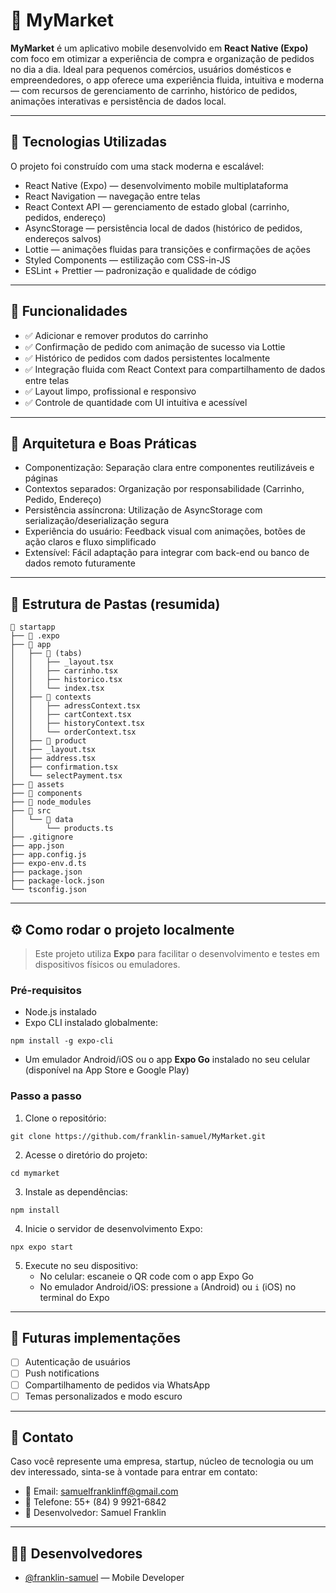 # 🛒 MyMarket

**MyMarket** é um aplicativo mobile desenvolvido em **React Native (Expo)** com foco em otimizar a experiência de compra e organização de pedidos no dia a dia. Ideal para pequenos comércios, usuários domésticos e empreendedores, o app oferece uma experiência fluida, intuitiva e moderna — com recursos de gerenciamento de carrinho, histórico de pedidos, animações interativas e persistência de dados local.

---

## 🚀 Tecnologias Utilizadas

O projeto foi construído com uma stack moderna e escalável:

- React Native (Expo) — desenvolvimento mobile multiplataforma  
- React Navigation — navegação entre telas  
- React Context API — gerenciamento de estado global (carrinho, pedidos, endereço)  
- AsyncStorage — persistência local de dados (histórico de pedidos, endereços salvos)  
- Lottie — animações fluidas para transições e confirmações de ações  
- Styled Components — estilização com CSS-in-JS  
- ESLint + Prettier — padronização e qualidade de código  

---

## 📱 Funcionalidades

- ✅ Adicionar e remover produtos do carrinho    
- ✅ Confirmação de pedido com animação de sucesso via Lottie  
- ✅ Histórico de pedidos com dados persistentes localmente  
- ✅ Integração fluida com React Context para compartilhamento de dados entre telas  
- ✅ Layout limpo, profissional e responsivo  
- ✅ Controle de quantidade com UI intuitiva e acessível  

---

## 🧠 Arquitetura e Boas Práticas

- Componentização: Separação clara entre componentes reutilizáveis e páginas  
- Contextos separados: Organização por responsabilidade (Carrinho, Pedido, Endereço)  
- Persistência assíncrona: Utilização de AsyncStorage com serialização/deserialização segura  
- Experiência do usuário: Feedback visual com animações, botões de ação claros e fluxo simplificado  
- Extensível: Fácil adaptação para integrar com back-end ou banco de dados remoto futuramente  

---

## 📂 Estrutura de Pastas (resumida)

```
📁 startapp
├── 📁 .expo
├── 📁 app
│   ├── 📁 (tabs)
│   │   ├── _layout.tsx
│   │   ├── carrinho.tsx
│   │   ├── historico.tsx
│   │   └── index.tsx
│   ├── 📁 contexts
│   │   ├── adressContext.tsx
│   │   ├── cartContext.tsx
│   │   ├── historyContext.tsx
│   │   └── orderContext.tsx
│   ├── 📁 product
│   ├── _layout.tsx
│   ├── address.tsx
│   ├── confirmation.tsx
│   └── selectPayment.tsx
├── 📁 assets
├── 📁 components
├── 📁 node_modules
├── 📁 src
│   └── 📁 data
│       └── products.ts
├── .gitignore
├── app.json
├── app.config.js
├── expo-env.d.ts
├── package.json
├── package-lock.json
└── tsconfig.json

```

---

## ⚙️ Como rodar o projeto localmente

> Este projeto utiliza **Expo** para facilitar o desenvolvimento e testes em dispositivos físicos ou emuladores.

### Pré-requisitos

- Node.js instalado  
- Expo CLI instalado globalmente:

```
npm install -g expo-cli
```

- Um emulador Android/iOS ou o app **Expo Go** instalado no seu celular (disponível na App Store e Google Play)

### Passo a passo

1. Clone o repositório:

```
git clone https://github.com/franklin-samuel/MyMarket.git
```

2. Acesse o diretório do projeto:

```
cd mymarket
```

3. Instale as dependências:

```
npm install
```

4. Inicie o servidor de desenvolvimento Expo:

```
npx expo start
```

5. Execute no seu dispositivo:  
   - No celular: escaneie o QR code com o app Expo Go  
   - No emulador Android/iOS: pressione `a` (Android) ou `i` (iOS) no terminal do Expo

---

## 🧪 Futuras implementações

- [ ] Autenticação de usuários  
- [ ] Push notifications  
- [ ] Compartilhamento de pedidos via WhatsApp  
- [ ] Temas personalizados e modo escuro  

---

## 🤝 Contato

Caso você represente uma empresa, startup, núcleo de tecnologia ou um dev interessado, sinta-se à vontade para entrar em contato:

- 📧 Email: samuelfranklinff@gmail.com  
- 💼 Telefone: 55+ (84) 9 9921-6842  
- 🧠 Desenvolvedor: Samuel Franklin

---

## 👨‍💻 Desenvolvedores

- [@franklin-samuel](https://github.com/franklin-samuel) — Mobile Developer

